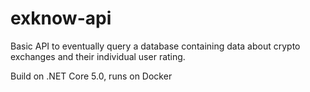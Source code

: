 # exknow-api

Basic API to eventually query a database containing data about crypto exchanges and their individual user rating.

Build on .NET Core 5.0, runs on Docker

